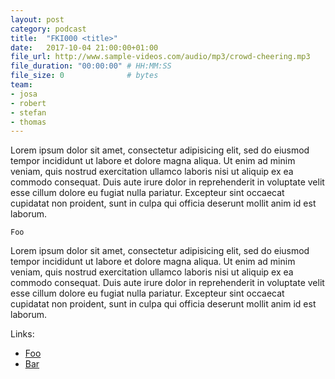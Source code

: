 ```yaml
---
layout: post
category: podcast
title:  "FKI000 <title>"
date:   2017-10-04 21:00:00+01:00
file_url: http://www.sample-videos.com/audio/mp3/crowd-cheering.mp3
file_duration: "00:00:00" # HH:MM:SS
file_size: 0              # bytes
team:
- josa
- robert
- stefan
- thomas
---
```


Lorem ipsum dolor sit amet, consectetur adipisicing elit, sed do eiusmod tempor
incididunt ut labore et dolore magna aliqua. Ut enim ad minim veniam, quis
nostrud exercitation ullamco laboris nisi ut aliquip ex ea commodo consequat.
Duis aute irure dolor in reprehenderit in voluptate velit esse cillum dolore eu
fugiat nulla pariatur. Excepteur sint occaecat cupidatat non proident, sunt in
culpa qui officia deserunt mollit anim id est laborum.

<!--more-->

```
Foo
```

Lorem ipsum dolor sit amet, consectetur adipisicing elit, sed do eiusmod tempor
incididunt ut labore et dolore magna aliqua. Ut enim ad minim veniam, quis
nostrud exercitation ullamco laboris nisi ut aliquip ex ea commodo consequat.
Duis aute irure dolor in reprehenderit in voluptate velit esse cillum dolore eu
fugiat nulla pariatur. Excepteur sint occaecat cupidatat non proident, sunt in
culpa qui officia deserunt mollit anim id est laborum.

Links:

- [Foo](http://example.org)
- [Bar](http://example.org)